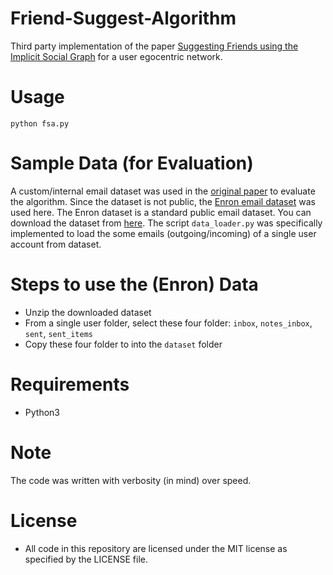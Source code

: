 # Friend-Suggest-Algorithm
Third party implementation of the paper [Suggesting Friends using the Implicit Social Graph](https://static.googleusercontent.com/media/research.google.com/en//pubs/archive/36371.pdf) for a user egocentric network. 

# Usage
```
python fsa.py
```

# Sample Data (for Evaluation)
A custom/internal email dataset was used in the [original paper](https://static.googleusercontent.com/media/research.google.com/en//pubs/archive/36371.pdf) to evaluate the algorithm. Since the dataset is not public, the [Enron email dataset](https://www.cs.cmu.edu/~./enron/) was used here. The Enron dataset is a standard public email dataset. You can download the dataset from [here](https://www.cs.cmu.edu/~./enron/enron_mail_20150507.tar.gz). The script `data_loader.py` was specifically implemented to load the some emails (outgoing/incoming) of a single user account from dataset.

# Steps to use the (Enron) Data
- Unzip the downloaded dataset
- From a single user folder, select these four folder: `inbox`, `notes_inbox`, `sent`, `sent_items`
- Copy these four folder to into the `dataset` folder

# Requirements
- Python3

# Note
The code was written with verbosity (in mind) over speed.

# License
- All code in this repository are licensed under the MIT license as specified by the LICENSE file.
